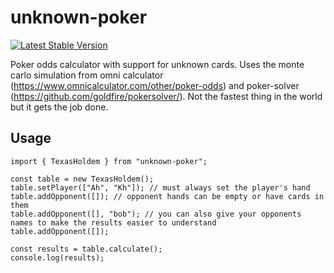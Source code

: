 # unknown-poker

[![Latest Stable Version](https://img.shields.io/npm/v/unknown-poker.svg)](https://www.npmjs.com/package/unknown-poker)

Poker odds calculator with support for unknown cards. Uses the monte carlo simulation from omni calculator (https://www.omnicalculator.com/other/poker-odds) and poker-solver (https://github.com/goldfire/pokersolver/). Not the fastest thing in the world but it gets the job done.

## Usage

```
import { TexasHoldem } from "unknown-poker";

const table = new TexasHoldem();
table.setPlayer(["Ah", "Kh"]); // must always set the player's hand
table.addOpponent([]); // opponent hands can be empty or have cards in them
table.addOpponent([], "bob"); // you can also give your opponents names to make the results easier to understand
table.addOpponent([]);

const results = table.calculate();
console.log(results);
```
